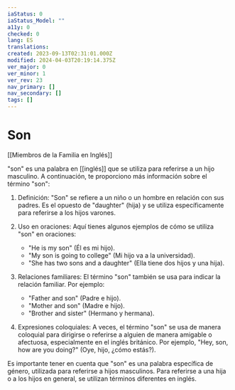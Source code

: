 ```yaml
---
iaStatus: 0
iaStatus_Model: ""
a11y: 0
checked: 0
lang: ES
translations: 
created: 2023-09-13T02:31:01.000Z
modified: 2024-04-03T20:19:14.375Z
ver_major: 0
ver_minor: 1
ver_rev: 23
nav_primary: []
nav_secondary: []
tags: []
---
```

# Son

[[Miembros de la Familia en Inglés]]

"son" es una palabra en [[inglés]] que se utiliza para referirse a un hijo masculino. A continuación, te proporciono más información sobre el término "son":

1. Definición: "Son" se refiere a un niño o un hombre en relación con sus padres. Es el opuesto de "daughter" (hija) y se utiliza específicamente para referirse a los hijos varones.
    
2. Uso en oraciones: Aquí tienes algunos ejemplos de cómo se utiliza "son" en oraciones:
    
    - "He is my son" (Él es mi hijo).
    - "My son is going to college" (Mi hijo va a la universidad).
    - "She has two sons and a daughter" (Ella tiene dos hijos y una hija).
3. Relaciones familiares: El término "son" también se usa para indicar la relación familiar. Por ejemplo:
    
    - "Father and son" (Padre e hijo).
    - "Mother and son" (Madre e hijo).
    - "Brother and sister" (Hermano y hermana).
4. Expresiones coloquiales: A veces, el término "son" se usa de manera coloquial para dirigirse o referirse a alguien de manera amigable o afectuosa, especialmente en el inglés británico. Por ejemplo, "Hey, son, how are you doing?" (Oye, hijo, ¿cómo estás?).
    

Es importante tener en cuenta que "son" es una palabra específica de género, utilizada para referirse a hijos masculinos. Para referirse a una hija o a los hijos en general, se utilizan términos diferentes en inglés.